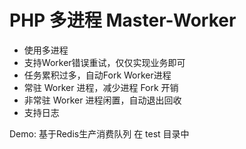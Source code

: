 # PHP 多进程 Master-Worker

- 使用多进程
- 支持Worker错误重试，仅仅实现业务即可
- 任务累积过多，自动Fork Worker进程
- 常驻 Worker 进程，减少进程 Fork 开销
- 非常驻 Worker 进程闲置，自动退出回收
- 支持日志

Demo: 基于Redis生产消费队列 在 test 目录中